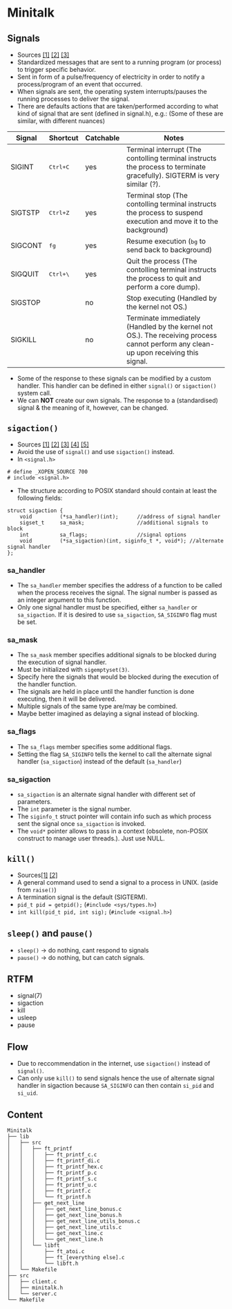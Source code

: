 # Minitalk
## Signals
- Sources [[1]](https://en.wikipedia.org/wiki/Signal_(IPC)) [[2]](https://www.youtube.com/watch?v=Hu2CYemkgYw) [[3]](https://www.youtube.com/watch?v=VwS3dx3uyiQ)
- Standardized messages that are sent to a running program (or process) to trigger specific behavior.
- Sent in form of a pulse/frequency of electricity in order to notify a process/program of an event that occurred.
- When signals are sent, the operating system interrupts/pauses the running processes to deliver the signal.
- There are defaults actions that are taken/performed according to what kind of signal that are sent (defined in signal.h), e.g.: (Some of these are similar, with different nuances)

| Signal 	| Shortcut			| Catchable | Notes  |
|---		|---				|---		|---|
| SIGINT 	| <kbd>Ctrl+C</kbd> | yes  		| Terminal interrupt (The contolling terminal instructs the process to terminate gracefully). SIGTERM is very similar (?).  |
| SIGTSTP 	| <kbd>Ctrl+Z</kbd> | yes  		| Terminal stop (The contolling terminal instructs the process to suspend execution and move it to the background)  |
| SIGCONT 	| <kbd>fg</kbd>  	| yes  		| Resume execution (<kbd>bg</kbd> to send back to background)  |
| SIGQUIT 	| <kbd>Ctrl+\\</kbd>| yes  		| Quit the process (The contolling terminal instructs the process to quit and perform a core dump).  |
| SIGSTOP 	|   				| no  		| Stop executing (Handled by the kernel not OS.)  |
| SIGKILL 	|   				| no  		| Terminate immediately (Handled by the kernel not OS.). The receiving process cannot perform any clean-up upon receiving this signal.  |
- Some of the response to these signals can be modified by a custom handler. This handler can be defined in either `signal()` or `sigaction()` system call.
- We can **NOT** create our own signals. The response to a (standardised) signal & the meaning of it, however, can be changed.

## `sigaction()`

- Sources [[1]](https://en.wikipedia.org/wiki/Sigaction) [[2]](https://pubs.opengroup.org/onlinepubs/9699919799/functions/sigaction.html) [[3]](https://man7.org/linux/man-pages/man2/signal.2.html) [[4]](https://www.youtube.com/watch?v=_1TuZUbCnX0) [[5]](https://www.youtube.com/watch?v=VwS3dx3uyiQ)
- Avoid the use of `signal()` and use `sigaction()` instead.
- In `<signal.h>` 
```
# define _XOPEN_SOURCE 700
# include <signal.h>
```
- The structure according to POSIX standard should contain at least the following fields:
```
struct sigaction {
	void         (*sa_handler)(int);      //address of signal handler 
	sigset_t     sa_mask;                 //additional signals to block
	int          sa_flags;                //signal options
	void         (*sa_sigaction)(int, siginfo_t *, void*); //alternate signal handler
};
```
### sa_handler
- The `sa_handler` member specifies the address of a function to be called when the process receives the signal. The signal number is passed as an integer argument to this function.
- Only one signal handler must be specified, either `sa_handler` or `sa_sigaction`. If it is desired to use `sa_sigaction`, `SA_SIGINFO` flag must be set. 

### sa_mask
- The `sa_mask` member specifies additional signals to be blocked during the execution of signal handler. 
- Must be initialized with `sigemptyset(3)`. 
- Specify here the signals that would be blocked during the execution of the handler function.
- The signals are held in place until the handler function is done executing, then it will be delivered.
- Multiple signals of the same type are/may be combined.
- Maybe better imagined as delaying a signal instead of blocking.

### sa_flags
- The `sa_flags` member specifies some additional flags. 
- Setting the flag `SA_SIGINFO` tells the kernel to call the alternate signal handler (`sa_sigaction`) instead of the default (`sa_handler`)

### sa_sigaction
- `sa_sigaction` is an alternate signal handler with different set of parameters. 
- The `int` parameter is the signal number.
- The `siginfo_t` struct pointer will contain info such as which process sent the signal once `sa_sigaction` is invoked.
- The `void*` pointer allows to pass in a context (obsolete, non-POSIX construct to manage user threads.). Just use NULL. 

## `kill()`
- Sources[[1]](https://www.csl.mtu.edu/cs4411.ck/www/NOTES/signal/raise.html) [[2]](https://www.csl.mtu.edu/cs4411.ck/www/NOTES/signal/kill.html)
- A general command used to send a signal to a process in UNIX. (aside from `raise()`)
- A termination signal is the default (SIGTERM).
- `pid_t pid = getpid();` (`#include <sys/types.h>`)
- `int kill(pid_t pid, int sig);` (`#include <signal.h>`)

## `sleep()` and `pause()`
- `sleep()` -> do nothing, cant respond to signals
- `pause()` -> do nothing, but can catch signals.

## RTFM
- signal(7)
- sigaction
- kill
- usleep
- pause

## Flow
- Due to reccommendation in the internet, use `sigaction()` instead of `signal()`.
- Can only use `kill()` to send signals hence the use of alternate signal handler in sigaction because `SA_SIGINFO` can then contain `si_pid` and `si_uid`.

## Content
```
Minitalk
├── lib
│   ├── src
│   │   ├── ft_printf
│   │   │   ├── ft_printf_c.c
│   │   │   ├── ft_printf_di.c
│   │   │   ├── ft_printf_hex.c
│   │   │   ├── ft_printf_p.c
│   │   │   ├── ft_printf_s.c
│   │   │   ├── ft_printf_u.c
│   │   │   ├── ft_printf.c
│   │   │   └── ft_printf.h
│   │   ├── get_next_line
│   │   │   ├── get_next_line_bonus.c
│   │   │   ├── get_next_line_bonus.h
│   │   │   ├── get_next_line_utils_bonus.c
│   │   │   ├── get_next_line_utils.c
│   │   │   ├── get_next_line.c
│   │   │   └── get_next_line.h
│   │   └── libft
│   │       ├── ft_atoi.c
│   │       ├── ft_[everything else].c
│   │       └── libft.h
│   └── Makefile
├── src
│   ├── client.c
│   ├── minitalk.h
│   └── server.c
└── Makefile
```

